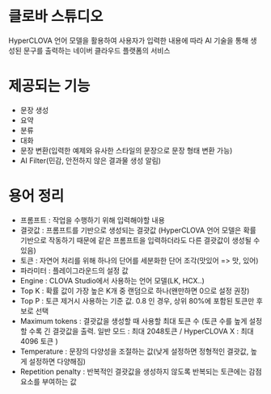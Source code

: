 # 클로바 스튜디오
HyperCLOVA 언어 모델을 활용하여 사용자가 입력한 내용에 따라 AI 기술을 통해 생성된 문구를 출력하는 네이버 클라우드 플랫폼의 서비스

# 제공되는 기능
- 문장 생성
- 요약
- 분류
- 대화
- 문장 변환(입력한 예제와 유사한 스타일의 문장으로 문장 형태 변환 가능)
- AI Filter(민감, 안전하지 않은 결과물 생성 알림)

# 용어 정리
- 프롬프트 : 작업을 수행하기 위해 입력해야할 내용
- 결괏값 : 프롬프트를 기반으로 생성되는 결괏값 (HyperCLOVA 언어 모델은 확률 기반으로 작동하기 때문에 같은 프롬프트을 입력하더라도 다른 결괏값이 생성될 수 있음)
- 토큰 : 자연어 처리를 위해 하나의 단어를 세분화한 단어 조각(맛있어 => 맛, 있어)
- 파라미터 : 플레이그라운드의 설정 값
- Engine : CLOVA Studio에서 사용하는 언어 모델(LK, HCX..)
- Top K : 확률 값이 가장 높은 K개 중 랜덤으로 하나(왠만하면 0으로 설정 권장)
- Top P : 토큰 제거시 사용하는 기준 값. 0.8 인 경우, 상위 80%에 포함된 토큰만 후보로 선택
- Maximum tokens : 결괏값을 생성할 때 사용할 최대 토큰 수 (토큰 수를 높게 설정할 수록 긴 결괏값을 출력. 일반 모드 : 최대 2048토큰 / HyperCLOVA X : 최대 4096 토큰 )
- Temperature : 문장의 다양성을 조절하는 값(낮게 설정하면 정형적인 결괏값, 높게 설정하면 다양해짐)
- Repetition penalty : 반복적인 결괏값을 생성하지 않도록 반복되는 토큰에는 감점 요소를 부여하는 값